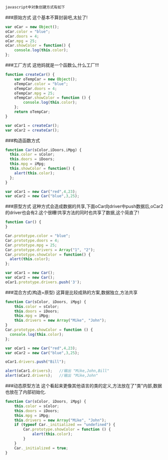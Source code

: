 ```javascript
javascript中对象创建方式有如下
```
###原始方式
这个基本不算封装吧,太扯了!
```javascript
var oCar = new Object();
oCar.color = "blue";
oCar.doors = 4;
oCar.mpg = 25;
oCar.showColor = function() {
    console.log(this.color);
};
```

###工厂方式
这他妈就是一个函数么,什么工厂!!!
```javascript
function createCar() {
    var oTempCar = new Object();
    oTempCar.color = "blue";
    oTempCar.doors = 4;
    oTempCar.mpg = 25;
    oTempCar.showColor = function () {
        console.log(this.color);    
    };
    return oTempCar;
}

var oCar1 = createCar();
var oCar2 = createCar();
```

###构造函数方式
```javascript
function Car(sColor,iDoors,iMpg) {
  this.color = sColor;
  this.doors = iDoors;
  this.mpg = iMpg;
  this.showColor = function() {
    alert(this.color);
  };
}

var oCar1 = new Car("red",4,23);
var oCar2 = new Car("blue",3,25);
```
###原型方式
这种方式会造成数据的共享,下面oCar向driver中push数据后,oCar2的driver也会有2.这个很糟!共享方法的同时也共享了数据,这个简直了!
```javascript
function Car() {
}

Car.prototype.color = "blue";
Car.prototype.doors = 4;
Car.prototype.mpg = 25;
Car.prototype.drivers = Array("1", "2");
Car.prototype.showColor = function() {
  alert(this.color);
};

var oCar1 = new Car();
var oCar2 = new Car();
oCar1.prototype.drivers.push('3');
```
###混合方式(构造+原型)
这算是比较成熟的方案,数据独立,方法共享
```javascript
function Car(sColor, iDoors, iMpg) {
    this.color = sColor;
    this.doors = iDoors;
    this.mpg = iMpg;
    this.drivers = new Array("Mike", "John");
}
Car.prototype.showColor = function () {
  console.log(this.color);  
};

var oCar1 = new Car("red",4,23);
var oCar2 = new Car("blue",3,25);

oCar1.drivers.push("Bill");

alert(oCar1.drivers);	//输出 "Mike,John,Bill"
alert(oCar2.drivers);	//输出 "Mike,John"
```

###动态原型方法
这个看起来更像其他语言的类的定义,方法放在了"类"内部,数据也放在了内部初始化.
```javascript
function Car(sColor, iDoors, iMpg) {
    this.color = sColor;
    this.doors = iDoors;
    this.mpg = iMpg;
    this.drivers = new Array("Mike", "John");
    if (typeof Car._initialized == "undefined") {
        Car.prototype.showColor = function () {
            alert(this.color);
        }
    }
    Car._initialized = true;
}
```



